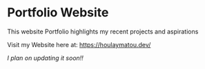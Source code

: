 # Portfolio Website

This website Portfolio highlights my recent projects and aspirations

Visit my Website here at: https://houlaymatou.dev/

*I plan on updating it soon!!*
